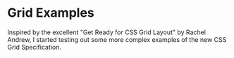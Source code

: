 # Grid Examples

Inspired by the excellent "Get Ready for CSS Grid Layout" by Rachel Andrew, I started testing out some more complex examples of the new CSS Grid Specification. 
